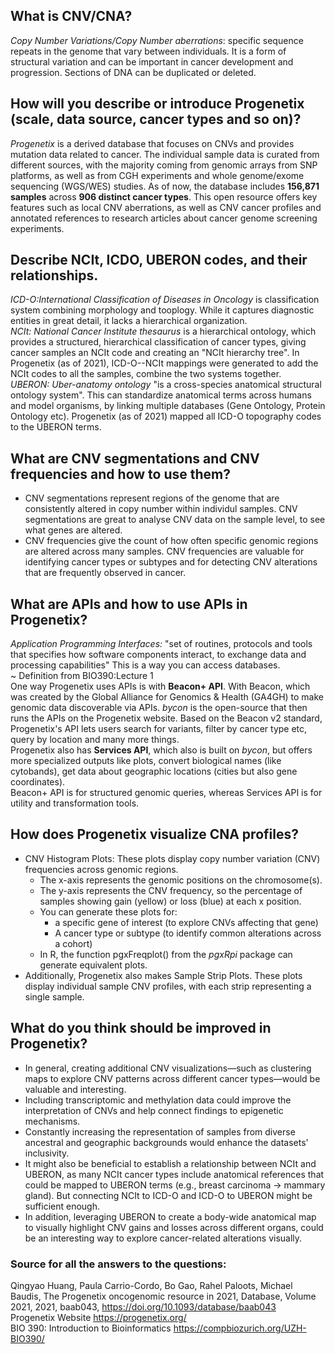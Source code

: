 ## What is CNV/CNA? 
*Copy Number Variations/Copy Number aberrations*: specific sequence repeats in the genome that vary between individuals. It is a form of structural variation and can be important in cancer development and progression. Sections of DNA can be duplicated or deleted. 
## How will you describe or introduce Progenetix (scale, data source, cancer types and so on)?
*Progenetix* is a derived database that focuses on CNVs and provides mutation data related to cancer. The individual sample data is curated from different sources, with the majority coming from genomic arrays from SNP platforms, as well as from CGH experiments and whole genome/exome sequencing (WGS/WES) studies. As of now, the database includes **156,871 samples** across **906 distinct cancer types**. This open resource offers key features such as local CNV aberrations, as 
well as CNV cancer profiles and annotated references to research articles about cancer genome screening experiments.
## Describe NCIt, ICDO, UBERON codes, and their relationships.
*ICD-O:International Classification of Diseases in Oncology* is classification system combining morphology and tooplogy. While it captures diagnostic entities in great detail, it lacks a hierarchical organization.\
*NCIt: National Cancer Institute thesaurus* is a hierarchical ontology, which provides a structured, hierarchical classification of cancer types, giving cancer samples an NCIt code and creating an "NCIt hierarchy tree". In Progenetix (as of 2021), ICD-O--NCIt mappings were generated to add the NCIt codes to all the samples, combine the two systems together. \
*UBERON: Uber-anatomy ontology* "is a cross-species anatomical structural ontology system". This can standardize anatomical terms across humans and model organisms, by linking multiple databases (Gene Ontology, Protein Ontology etc). Progenetix (as of 2021) mapped all ICD-O topography codes to the UBERON terms.

## What are CNV segmentations and CNV frequencies and how to use them?
- CNV segmentations represent regions of the genome that are consistently altered in copy number within individul samples. CNV segmentations are great to analyse CNV data on the sample level, to see what genes are altered.
- CNV frequencies give the count of how often specific genomic regions are altered across many samples. CNV frequencies are valuable for identifying cancer types or subtypes and for detecting CNV alterations that are frequently observed in cancer.
## What are APIs and how to use APIs in Progenetix?
*Application Programming Interfaces:*
"set of routines, protocols and tools that specifies how software components interact, to exchange data and processing capabilities" This is a way you can access databases. \
~ Definition from BIO390:Lecture 1 \
One way Progenetix uses APIs is with **Beacon+ API**. With Beacon, which was created by the Global Alliance for Genomics & Health (GA4GH) to make genomic data discoverable via APIs. *bycon* is the open-source that then runs the APIs on the Progenetix website. Based on the Beacon v2 standard, Progenetix's API lets users search for variants, filter by cancer type etc, query by location and many more things. \
Progenetix also has **Services API**, which also is built on *bycon*, but offers more specialized outputs like plots, convert biological names (like cytobands), get data about geographic locations (cities but also gene coordinates).\
Beacon+ API is for structured genomic queries, whereas Services API is for utility and transformation tools.
## How does Progenetix visualize CNA profiles?
- CNV Histogram Plots: These plots display copy number variation (CNV) frequencies across genomic regions.
    - The x-axis represents the genomic positions on the chromosome(s).
    - The y-axis represents the CNV frequency, so the percentage of samples showing gain (yellow) or loss (blue) at each x position.
    - You can generate these plots for:
        - a specific gene of interest (to explore CNVs affecting that gene)
        -  A cancer type or subtype (to identify common alterations across a cohort)
    - In R, the function pgxFreqplot() from the *pgxRpi* package can generate equivalent plots.
- Additionally, Progenetix also makes Sample Strip Plots. These plots display individual sample CNV profiles, with each strip representing a single sample.
## What do you think should be improved in Progenetix?
- In general, creating additional CNV visualizations—such as clustering maps to explore CNV patterns across different cancer types—would be valuable and interesting.
- Including transcriptomic and methylation data could improve the interpretation of CNVs and help connect findings to epigenetic mechanisms.
- Constantly increasing the representation of samples from diverse ancestral and geographic backgrounds would enhance the datasets' inclusivity.
- It might also be beneficial to establish a relationship between NCIt and UBERON, as many NCIt cancer types include anatomical references that could be mapped to UBERON terms (e.g., breast carcinoma → mammary gland). But connecting NCIt to ICD-O and ICD-O to UBERON might be sufficient enough.
- In addition, leveraging UBERON to create a body-wide anatomical map to visually highlight CNV gains and losses across different organs, could be an interesting way to explore cancer-related alterations visually.
  
### Source for all the answers to the questions:
Qingyao Huang, Paula Carrio-Cordo, Bo Gao, Rahel Paloots, Michael Baudis, The Progenetix oncogenomic resource in 2021, Database, Volume 2021, 2021, baab043, <https://doi.org/10.1093/database/baab043> \
Progenetix Website <https://progenetix.org/> \
BIO 390: Introduction to Bioinformatics <https://compbiozurich.org/UZH-BIO390/>


